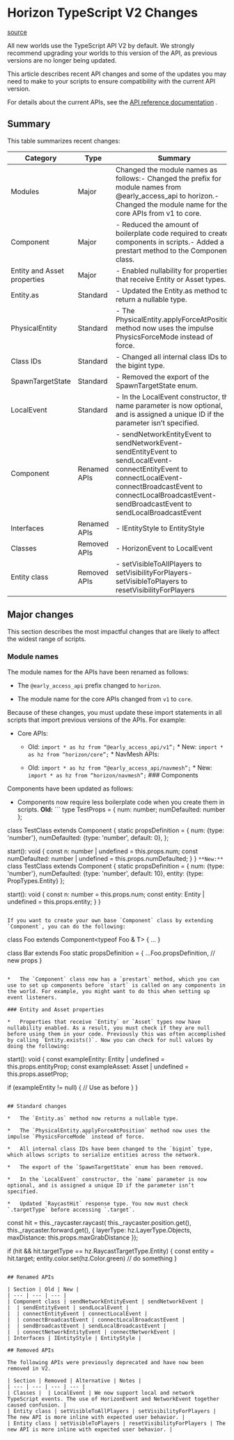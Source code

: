 # Horizon TypeScript V2 Changes

[source](https://developers.meta.com/horizon-worlds/learn/documentation/typescript/api-references-and-examples/horizon-typescript-v2-changes)

All new worlds use the TypeScript API V2 by default. We strongly recommend upgrading your worlds to this version of the API, as previous versions are no longer being updated.

This article describes recent API changes and some of the updates you may need to make to your scripts to ensure compatibility with the current API version.

For details about the current APIs, see the [API reference documentation](https://horizon.meta.com/resources/scripting-api/index.md/?api_version=2.0.0) .

## Summary

This table summarizes recent changes:

| Category | Type | Summary |
| --- | --- | --- |
| Modules | Major | Changed the module names as follows:- Changed the prefix for module names from @early_access_api to horizon.- Changed the module name for the core APIs from v1 to core. |
| Component | Major | - Reduced the amount of boilerplate code required to create components in scripts.- Added a prestart method to the Component class. |
| Entity and Asset properties | Major | - Enabled nullability for properties that receive Entity or Asset types. |
| Entity.as | Standard | - Updated the Entity.as method to return a nullable type. |
| PhysicalEntity | Standard | - The PhysicalEntity.applyForceAtPosition method now uses the impulse PhysicsForceMode instead of force. |
| Class IDs | Standard | - Changed all internal class IDs to the bigint type. |
| SpawnTargetState | Standard | - Removed the export of the SpawnTargetState enum. |
| LocalEvent | Standard | - In the LocalEvent constructor, the name parameter is now optional, and is assigned a unique ID if the parameter isn’t specified. |
| Component | Renamed APIs | - sendNetworkEntityEvent to sendNetworkEvent- sendEntityEvent to sendLocalEvent-connectEntityEvent to connectLocalEvent- connectBroadcastEvent to connectLocalBroadcastEvent-sendBroadcastEvent to sendLocalBroadcastEvent |
| Interfaces | Renamed APIs | - IEntityStyle to EntityStyle |
| Classes | Removed APIs | - HorizonEvent to LocalEvent |
| Entity class | Removed APIs | - setVisibleToAllPlayers to setVisibilityForPlayers- setVisibleToPlayers to resetVisibilityForPlayers |

## Major changes

This section describes the most impactful changes that are likely to affect the widest range of scripts.

### Module names

The module names for the APIs have been renamed as follows:

*   The `@early_access_api` prefix changed to `horizon`.

*   The module name for the core APIs changed from `v1` to `core`.

Because of these changes, you must update these import statements in all scripts that import previous versions of the APIs. For example:

*   Core APIs:
    
    *   Old: `import * as hz from “@early_access_api/v1”;` *   New: `import * as hz from “horizon/core”;` *   NavMesh APIs:
    
    *   Old: `import * as hz from “@early_access_api/navmesh”;` *   New: `import * as hz from “horizon/navmesh”;` ### Components

Components have been updated as follows:

*   Components now require less boilerplate code when you create them in scripts. **Old:** ```
type TestProps = {
  num: number;
  numDefaulted: number
};

class TestClass extends Component<TestProps> {
  static propsDefinition = {
    num: {type: 'number'},
    numDefaulted: {type: 'number', default: 0},
  };

  start(): void {
    const n: number | undefined = this.props.num;
    const numDefaulted: number | undefined = this.props.numDefaulted;
  }
}
``` **New:** ```
class TestClass extends Component<typeof TestClass> {
  static propsDefinition = {
    num: {type: 'number'},
    numDefaulted: {type: 'number', default: 10},
    entity: {type: PropTypes.Entity}
  };

  start(): void {
    const n: number = this.props.num;
    const entity: Entity | undefined = this.props.entity;
  }
}
```

If you want to create your own base `Component` class by extending `Component`, you can do the following:

```
class Foo<T> extends Component<typeof Foo & T> {
  ...
}

class Bar extends Foo<typeof Bar>
static propsDefinition = {
  ...Foo.propsDefinition,
  // new props
}
```

*   The `Component` class now has a `prestart` method, which you can use to set up components before `start` is called on any components in the world. For example, you might want to do this when setting up event listeners.

### Entity and Asset properties

*   Properties that receive `Entity` or `Asset` types now have nullability enabled. As a result, you must check if they are null before using them in your code. Previously this was often accomplished by calling `Entity.exists()`. Now you can check for null values by doing the following:

```
start(): void {
  const exampleEntity: Entity | undefined = this.props.entityProp;
  const exampleAsset: Asset | undefined = this.props.assetProp;

  if (exampleEntity != null) {
    // Use as before
  }
}
```

## Standard changes

*   The `Entity.as` method now returns a nullable type.

*   The `PhysicalEntity.applyForceAtPosition` method now uses the impulse `PhysicsForceMode` instead of force.

*   All internal class IDs have been changed to the `bigint` type, which allows scripts to serialize entities across the network.

*   The export of the `SpawnTargetState` enum has been removed.

*   In the `LocalEvent` constructor, the `name` parameter is now optional, and is assigned a unique ID if the parameter isn’t specified.

*   Updated `RaycastHit` response type. You now must check `.targetType` before accessing `.target`.

```
const hit = this._raycaster.raycast(
  this._raycaster.position.get(),
  this._raycaster.forward.get(),
  {
    layerType: hz.LayerType.Objects,
    maxDistance: this.props.maxGrabDistance
  });

if (hit && hit.targetType == hz.RaycastTargetType.Entity) {
  const entity = hit.target;
  entity.color.set(hz.Color.green)
  // do something
}
```

## Renamed APIs

| Section | Old | New |
| --- | --- | --- |
| Component class | sendNetworkEntityEvent | sendNetworkEvent |
|  | sendEntityEvent | sendLocalEvent |
|  | connectEntityEvent | connectLocalEvent |
|  | connectBroadcastEvent | connectLocalBroadcastEvent |
|  | sendBroadcastEvent | sendLocalBroadcastEvent |
|  | connectNetworkEntityEvent | connectNetworkEvent |
| Interfaces | IEntityStyle | EntityStyle |

## Removed APIs

The following APIs were previously deprecated and have now been removed in V2.

| Section | Removed | Alternative | Notes |
| --- | --- | --- | --- |
| Classes |  | LocalEvent | We now support local and network TypeScript events. The use of HorizonEvent and NetworkEvent together caused confusion. |
| Entity class | setVisibleToAllPlayers | setVisibilityForPlayers | The new API is more inline with expected user behavior. |
| Entity class | setVisibleToPlayers | resetVisibilityForPlayers | The new API is more inline with expected user behavior. |

 

 

 

 

 

 

 

 

 

 

 

 

 

 

 

 

 

 

 

 

 

 

 

 

 

 

 

 

 

 

 

 

 

 

 

 

 

 

 

 

 

 

 

 

 

 

 

 